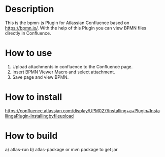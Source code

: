 # Description
This is the bpmn-js Plugin for Atlassian Confluence based on https://bpmn.io/.
With the help of this Plugin you can view BPMN files directly in Confluence.

# How to use
1. Upload attachments in confluence to the Confluence page.
2. Insert BPMN Viewer Macro and select attachment.
3. Save page and view BPMN.

# How to install
https://confluence.atlassian.com/display/UPM027/Installing+a+Plugin#InstallingaPlugin-Installingbyfileupload

# How to build
a) atlas-run
b) atlas-package
or
mvn package to get jar
